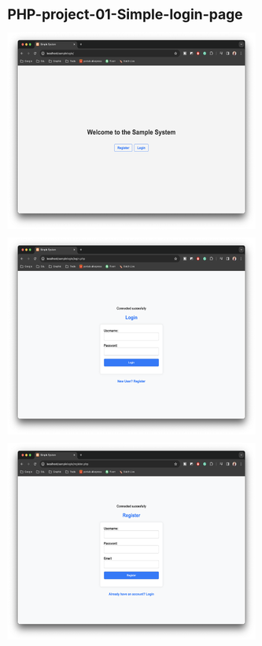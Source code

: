 <h1>PHP-project-01-Simple-login-page</h1>
<p align="left"> <img src="https://github.com/chamudithaperera/PHP-project-01-Simple-login-page-/blob/main/HomePage.png" height="400px"/> </p>
<p align="left"> <img src="https://github.com/chamudithaperera/PHP-project-01-Simple-login-page-/blob/main/Login.png" height="400px"/> </p>
<p align="left"> <img src="https://github.com/chamudithaperera/PHP-project-01-Simple-login-page-/blob/main/Register.png" height="400px"/> </p>
